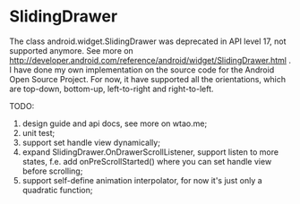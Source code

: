 SlidingDrawer
=============

The class android.widget.SlidingDrawer was deprecated in API level 17, not supported anymore. See more on http://developer.android.com/reference/android/widget/SlidingDrawer.html . I have done my own implementation on the source code for the Android Open Source Project. For now, it have supported all the orientations, which are top-down, bottom-up, left-to-right and right-to-left.<br>

TODO:<br>
1. design guide and api docs, see more on wtao.me;<br>
2. unit test;<br>
3. support set handle view dynamically;<br>
4. expand SlidingDrawer.OnDrawerScrollListener, support listen to more states, f.e. add onPreScrollStarted() where you can set handle view before scrolling;<br>
5. support self-define animation interpolator, for now it's just only a quadratic function;<br>
